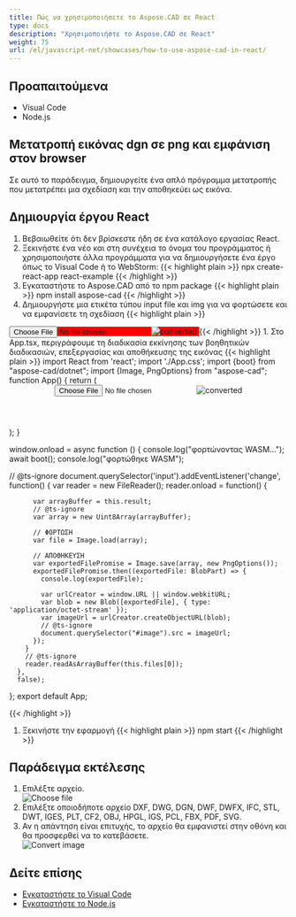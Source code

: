 ```yaml
---
title: Πώς να χρησιμοποιήσετε το Aspose.CAD σε React
type: docs
description: "Χρησιμοποιήστε το Aspose.CAD σε React"
weight: 75
url: /el/javascript-net/showcases/how-to-use-aspose-cad-in-react/
---
```


## Προαπαιτούμενα
- Visual Code
- Node.js

## Μετατροπή εικόνας dgn σε png και εμφάνιση στον browser

Σε αυτό το παράδειγμα, δημιουργείτε ένα απλό πρόγραμμα μετατροπής που μετατρέπει μια σχεδίαση και την αποθηκεύει ως εικόνα.

## Δημιουργία έργου React

1. Βεβαιωθείτε ότι δεν βρίσκεστε ήδη σε ένα κατάλογο εργασίας React.
1. Ξεκινήστε ένα νέο και στη συνέχεια το όνομα του προγράμματος ή χρησιμοποιήστε άλλα προγράμματα για να δημιουργήσετε ένα έργο όπως το Visual Code ή το WebStorm:
{{< highlight plain >}}
npx create-react-app react-example
{{< /highlight >}}
1. Εγκαταστήστε το Aspose.CAD από το npm package
{{< highlight plain >}}
npm install aspose-cad
{{< /highlight >}}
1. Δημιουργήστε μια ετικέτα τύπου input file και img για να φορτώσετε και να εμφανίσετε τη σχεδίαση
{{< highlight plain >}}
<span style="background-color: red">
  <input id="file" type="file"/>
  <img alt="converted" id="image" />
</span>
{{< /highlight >}}
1. Στο App.tsx, περιγράφουμε τη διαδικασία εκκίνησης των βοηθητικών διαδικασιών, επεξεργασίας και αποθήκευσης της εικόνας
{{< highlight plain >}}
import React from 'react';
import './App.css';
import {boot} from "aspose-cad/dotnet";
import {Image, PngOptions} from "aspose-cad";
function App() {
  return (
    <div className="App">
      <header className="App-header">
          <input id="file" type="file"/>
          <img alt="converted" id="image" />
      </header>
    </div>
  );
}

window.onload = async function () {
  console.log("φορτώνοντας WASM...");
  await boot();
  console.log("φορτώθηκε WASM");

  // @ts-ignore
    document.querySelector('input').addEventListener('change', function() {
        var reader = new FileReader();
        reader.onload = function() {

          var arrayBuffer = this.result;
          // @ts-ignore
          var array = new Uint8Array(arrayBuffer);

          // ΦΟΡΤΩΣΗ
          var file = Image.load(array);

          // ΑΠΟΘΗΚΕΥΣΗ
          var exportedFilePromise = Image.save(array, new PngOptions());
          exportedFilePromise.then((exportedFile: BlobPart) => {
            console.log(exportedFile);

            var urlCreator = window.URL || window.webkitURL;
            var blob = new Blob([exportedFile], { type: 'application/octet-stream' });
            var imageUrl = urlCreator.createObjectURL(blob);
            // @ts-ignore
            document.querySelector("#image").src = imageUrl;
          });
        }
        // @ts-ignore
        reader.readAsArrayBuffer(this.files[0]);
      },
      false);
};
export default App;

{{< /highlight >}}
1. Ξεκινήστε την εφαρμογή
{{< highlight plain >}}
npm start
{{< /highlight >}}

## Παράδειγμα εκτέλεσης

1. Επιλέξτε αρχείο.<br>
![Choose file](/_assets/javascript-net/react/choose-file.png)<br>
1. Επιλέξτε οποιοδήποτε αρχείο DXF, DWG, DGN, DWF, DWFX, IFC, STL, DWT, IGES, PLT, CF2, OBJ, HPGL, IGS, PCL, FBX, PDF, SVG.
1. Αν η απάντηση είναι επιτυχής, το αρχείο θα εμφανιστεί στην οθόνη και θα προσφερθεί να το κατεβάσετε.<br>
![Convert image](/_assets/javascript-net/react/convert-image.png)<br>

## Δείτε επίσης

- [Εγκαταστήστε το Visual Code](https://code.visualstudio.com/)
- [Εγκαταστήστε το Node.js](https://nodejs.org/en/)
